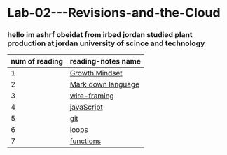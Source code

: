 # Lab-02---Revisions-and-the-Cloud


### hello im ashrf obeidat from irbed jordan studied plant production at jordan university of scince and technology


|num of reading|  reading-notes name|
|--------------|----------------------|
|1 |[ Growth Mindset ](https://ashrf288.github.io/Reading-notes/grwoth-mindset)|
|2| [Mark down language](https://ashrf288.github.io/Reading-notes/markDown-language)|
|3 | [wire-framing](https://ashrf288.github.io/Reading-notes/wire-framing)
|4 | [javaScript](https://ashrf288.github.io/Reading-notes/java-script)
|5 | [git](https://ashrf288.github.io/Reading-notes/Git)
|6 | [loops](https://ashrf288.github.io/Reading-notes/loops)
|7 | [functions](https://ashrf288.github.io/Reading-notes/functions)








